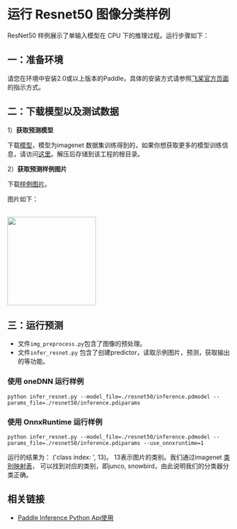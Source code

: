 # 运行 Resnet50 图像分类样例

ResNet50 样例展示了单输入模型在 CPU 下的推理过程。运行步骤如下：

## 一：准备环境

请您在环境中安装2.0或以上版本的Paddle，具体的安装方式请参照[飞桨官方页面](https://www.paddlepaddle.org.cn/)的指示方式。


## 二：下载模型以及测试数据


1）**获取预测模型**

下载[模型](https://paddle-inference-dist.bj.bcebos.com/Paddle-Inference-Demo/resnet50.tgz)，模型为imagenet 数据集训练得到的，如果你想获取更多的模型训练信息，请访问[这里](https://github.com/PaddlePaddle/models/tree/develop/PaddleCV/image_classification)。解压后存储到该工程的根目录。


2）**获取预测样例图片**

下载[样例图片](https://paddle-inference-dist.bj.bcebos.com/inference_demo/python/resnet50/ILSVRC2012_val_00000247.jpeg)。

图片如下：
<p align="left">
    <br>
<img src='https://paddle-inference-dist.bj.bcebos.com/inference_demo/python/resnet50/ILSVRC2012_val_00000247.jpeg' width = "200" height = "200">
    <br>
<p>


## 三：运行预测

- 文件`img_preprocess.py`包含了图像的预处理。    
- 文件`infer_resnet.py` 包含了创建predictor，读取示例图片，预测，获取输出的等功能。

### 使用 oneDNN 运行样例

```
python infer_resnet.py --model_file=./resnet50/inference.pdmodel --params_file=./resnet50/inference.pdiparams
```

### 使用 OnnxRuntime 运行样例

```
python infer_resnet.py --model_file=./resnet50/inference.pdmodel --params_file=./resnet50/inference.pdiparams --use_onnxruntime=1
```

运行的结果为： ('class index: ', 13)。
13表示图片的类别。我们通过imagenet [类别映射表](https://gist.github.com/yrevar/942d3a0ac09ec9e5eb3a)， 可以找到对应的类别，即junco, snowbird，由此说明我们的分类器分类正确。

## 相关链接
- [Paddle Inference Python Api使用](https://www.paddlepaddle.org.cn/inference/master/api_reference/python_api_doc/python_api_index.html)

